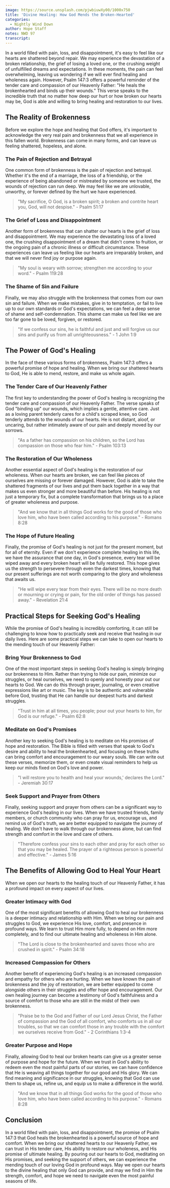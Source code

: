 ```yaml
---
image: https://source.unsplash.com/pjwbiuwXy00/1000x750
title: 'Divine Healing: How God Mends the Broken-Hearted'
categories:
  - Nightly Wind Down
author: Hope Staff
notes: NWD 97
transcript:
---
```

In a world filled with pain, loss, and disappointment, it's easy to feel like our hearts are shattered beyond repair. We may experience the devastation of a broken relationship, the grief of losing a loved one, or the crushing weight of unfulfilled dreams and expectations. In these moments, the pain can feel overwhelming, leaving us wondering if we will ever find healing and wholeness again. However, Psalm 147:3 offers a powerful reminder of the tender care and compassion of our Heavenly Father: "He heals the brokenhearted and binds up their wounds." This verse speaks to the incredible truth that no matter how deep our hurt or how broken our hearts may be, God is able and willing to bring healing and restoration to our lives.

## The Reality of Brokenness

Before we explore the hope and healing that God offers, it's important to acknowledge the very real pain and brokenness that we all experience in this fallen world. Brokenness can come in many forms, and can leave us feeling shattered, hopeless, and alone.

### The Pain of Rejection and Betrayal

One common form of brokenness is the pain of rejection and betrayal. Whether it's the end of a marriage, the loss of a friendship, or the experience of being abandoned or mistreated by someone we trusted, the wounds of rejection can run deep. We may feel like we are unlovable, unworthy, or forever defined by the hurt we have experienced.

> "My sacrifice, O God, is a broken spirit; a broken and contrite heart you, God, will not despise." - Psalm 51:17

### The Grief of Loss and Disappointment

Another form of brokenness that can shatter our hearts is the grief of loss and disappointment. We may experience the devastating loss of a loved one, the crushing disappointment of a dream that didn't come to fruition, or the ongoing pain of a chronic illness or difficult circumstance. These experiences can leave us feeling like our hearts are irreparably broken, and that we will never find joy or purpose again.

> "My soul is weary with sorrow; strengthen me according to your word." - Psalm 119:28

### The Shame of Sin and Failure

Finally, we may also struggle with the brokenness that comes from our own sin and failure. When we make mistakes, give in to temptation, or fail to live up to our own standards or God's expectations, we can feel a deep sense of shame and self-condemnation. This shame can make us feel like we are too far gone to be loved, forgiven, or restored.

> "If we confess our sins, he is faithful and just and will forgive us our sins and purify us from all unrighteousness." - 1 John 1:9

## The Power of God's Healing

In the face of these various forms of brokenness, Psalm 147:3 offers a powerful promise of hope and healing. When we bring our shattered hearts to God, He is able to mend, restore, and make us whole again.

### The Tender Care of Our Heavenly Father

The first key to understanding the power of God's healing is recognizing the tender care and compassion of our Heavenly Father. The verse speaks of God "binding up" our wounds, which implies a gentle, attentive care. Just as a loving parent tenderly cares for a child's scraped knee, so God tenderly attends to the wounds of our hearts. He is not distant, aloof, or uncaring, but rather intimately aware of our pain and deeply moved by our sorrows.

> "As a father has compassion on his children, so the Lord has compassion on those who fear him." - Psalm 103:13

### The Restoration of Our Wholeness

Another essential aspect of God's healing is the restoration of our wholeness. When our hearts are broken, we can feel like pieces of ourselves are missing or forever damaged. However, God is able to take the shattered fragments of our lives and put them back together in a way that makes us even stronger and more beautiful than before. His healing is not just a temporary fix, but a complete transformation that brings us to a place of greater wholeness and purpose.

> "And we know that in all things God works for the good of those who love him, who have been called according to his purpose." - Romans 8:28

### The Hope of Future Healing

Finally, the promise of God's healing is not just for the present moment, but for all of eternity. Even if we don't experience complete healing in this life, we have the assurance that one day, in God's presence, every tear will be wiped away and every broken heart will be fully restored. This hope gives us the strength to persevere through even the darkest times, knowing that our present sufferings are not worth comparing to the glory and wholeness that awaits us.

> "He will wipe every tear from their eyes. There will be no more death or mourning or crying or pain, for the old order of things has passed away." - Revelation 21:4

## Practical Steps for Seeking God's Healing

While the promise of God's healing is incredibly comforting, it can still be challenging to know how to practically seek and receive that healing in our daily lives. Here are some practical steps we can take to open our hearts to the mending touch of our Heavenly Father:

### Bring Your Brokenness to God

One of the most important steps in seeking God's healing is simply bringing our brokenness to Him. Rather than trying to hide our pain, minimize our struggles, or heal ourselves, we need to openly and honestly pour out our hearts to God. We can do this through prayer, journaling, or even creative expressions like art or music. The key is to be authentic and vulnerable before God, trusting that He can handle our deepest hurts and darkest struggles.

> "Trust in him at all times, you people; pour out your hearts to him, for God is our refuge." - Psalm 62:8

### Meditate on God's Promises

Another key to seeking God's healing is to meditate on His promises of hope and restoration. The Bible is filled with verses that speak to God's desire and ability to heal the brokenhearted, and focusing on these truths can bring comfort and encouragement to our weary souls. We can write out these verses, memorize them, or even create visual reminders to help us keep our minds fixed on God's love and power.

> "I will restore you to health and heal your wounds,' declares the Lord." - Jeremiah 30:17

### Seek Support and Prayer from Others

Finally, seeking support and prayer from others can be a significant way to experience God's healing in our lives. When we have trusted friends, family members, or church community who can pray for us, encourage us, and remind us of God's truth, we are better equipped to navigate the journey of healing. We don't have to walk through our brokenness alone, but can find strength and comfort in the love and care of others.

> "Therefore confess your sins to each other and pray for each other so that you may be healed. The prayer of a righteous person is powerful and effective." - James 5:16

## The Benefits of Allowing God to Heal Your Heart

When we open our hearts to the healing touch of our Heavenly Father, it has a profound impact on every aspect of our lives.

### Greater Intimacy with God

One of the most significant benefits of allowing God to heal our brokenness is a deeper intimacy and relationship with Him. When we bring our pain and struggles to God, we experience His love, comfort, and presence in profound ways. We learn to trust Him more fully, to depend on Him more completely, and to find our ultimate healing and wholeness in Him alone.

> "The Lord is close to the brokenhearted and saves those who are crushed in spirit." - Psalm 34:18

### Increased Compassion for Others

Another benefit of experiencing God's healing is an increased compassion and empathy for others who are hurting. When we have known the pain of brokenness and the joy of restoration, we are better equipped to come alongside others in their struggles and offer hope and encouragement. Our own healing journey can become a testimony of God's faithfulness and a source of comfort to those who are still in the midst of their own brokenness.

> "Praise be to the God and Father of our Lord Jesus Christ, the Father of compassion and the God of all comfort, who comforts us in all our troubles, so that we can comfort those in any trouble with the comfort we ourselves receive from God." - 2 Corinthians 1:3-4

### Greater Purpose and Hope

Finally, allowing God to heal our broken hearts can give us a greater sense of purpose and hope for the future. When we trust in God's ability to redeem even the most painful parts of our stories, we can have confidence that He is weaving all things together for our good and His glory. We can find meaning and significance in our struggles, knowing that God can use them to shape us, refine us, and equip us to make a difference in the world.

> "And we know that in all things God works for the good of those who love him, who have been called according to his purpose." - Romans 8:28

## Conclusion

In a world filled with pain, loss, and disappointment, the promise of Psalm 147:3 that God heals the brokenhearted is a powerful source of hope and comfort. When we bring our shattered hearts to our Heavenly Father, we can trust in His tender care, His ability to restore our wholeness, and His promise of ultimate healing. By pouring out our hearts to God, meditating on His promises, and seeking the support of others, we can experience the mending touch of our loving God in profound ways. May we open our hearts to the divine healing that only God can provide, and may we find in Him the strength, comfort, and hope we need to navigate even the most painful seasons of life.